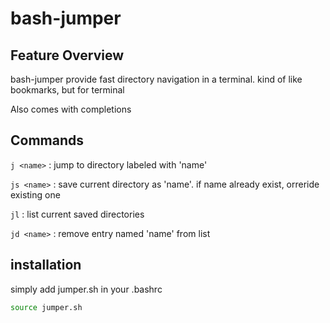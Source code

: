 # bash-jumper

## Feature Overview

bash-jumper provide fast directory navigation in a terminal. kind of like bookmarks, but for terminal

Also comes with completions

## Commands

`j <name>` : jump to directory labeled with 'name'

`js <name>` : save current directory as 'name'. if name already exist, orreride existing one

`jl` : list current saved directories

`jd <name>` : remove entry named 'name' from list

## installation

simply add jumper.sh in your .bashrc

```bash
source jumper.sh
```
